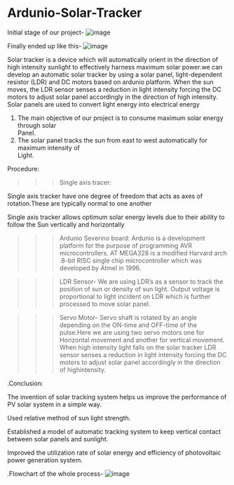 # Ardunio-Solar-Tracker
Initial stage of our project- ![image](https://user-images.githubusercontent.com/83528610/116805542-d5525280-ab44-11eb-9c3a-75bee6948ca4.png)


Finally ended up like this- ![image](https://user-images.githubusercontent.com/83528610/116805595-28c4a080-ab45-11eb-8d6f-1b39201608cc.png)

Solar tracker  is a device which will automatically orient in the direction of high intensity sunlight to effectively harness maximum solar power.we can develop an automatic solar tracker by using a solar panel, light-dependent resistor (LDR) and DC motors based on ardunio platform.
When the sun moves, the LDR sensor senses a reduction in light intensity forcing the DC motors to adjust solar panel accordingly in the direction of high intensity.
Solar panels are used to convert light energy into electrical energy

1.	The main objective of our project is to consume maximum solar energy  through solar  
           Panel.   
2.	The solar panel tracks the sun from east to west automatically for maximum intensity of              
            Light.

Procedure:

>>>Single axis tracer:

Single axis tracker have one degree of freedom that acts as axes of rotation.These are typically normal to one another

Single axis tracker allows optimum  solar energy levels due to their ability to follow the 
Sun vertically and horizontally

 >>>Ardunio Severino board: Ardunio  is a development platform for the purpose of programming AVR microcontrollers. 
     AT MEGA328 is a modified Harvard arch .8-bit RISC single chip microcontroller which was developed by Atmel in 1996.

>>> LDR Sensor-
We  are using   LDR’s as a sensor to track the position of sun or density of sun light. Output      voltage is proportional to light incident on LDR which is further processed to move solar panel.

>>> Servo Motor-
Servo shaft is rotated by an angle depending on the ON-time and OFF-time of the pulse.Here we are using two servo motors one for Horizontal movement and another for vertical     movement.
When high intensity light falls on the solar tracker LDR sensor senses a reduction in light intensity forcing the DC motors to adjust solar panel accordingly in the direction of highintensity.



.Conclusion: 

The invention of solar tracking system helps us improve the performance of PV solar 
system in a simple way. 

Used  relative method of sun light strength.

Established a model of automatic tracking system to keep vertical contact between 
solar panels and sunlight.


Improved the utilization rate of solar energy and efficiency of photovoltaic power generation system.


.Flowchart of the whole process- ![image](https://user-images.githubusercontent.com/83528610/116805747-20b93080-ab46-11eb-8f28-d0991bc4c56a.png)
